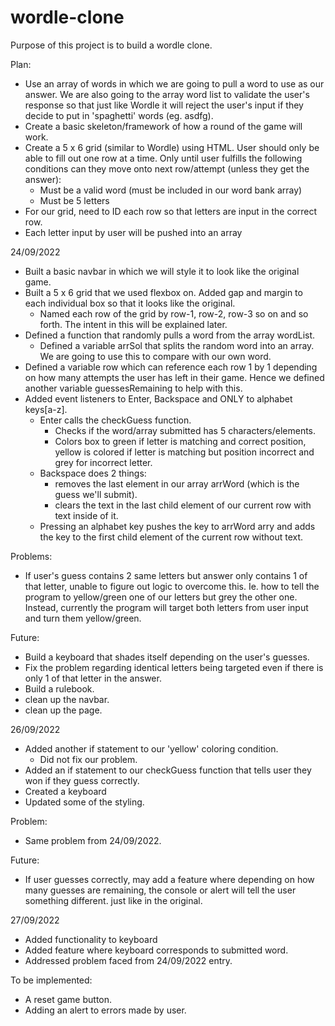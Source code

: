 # wordle-clone

Purpose of this project is to build a wordle clone.

Plan:
- Use an array of words in which we are going to pull a word to use as our answer. We are also going to the array word list to validate the user's response so that just like Wordle it will reject the user's input if they decide to put in 'spaghetti' words (eg. asdfg).
- Create a basic skeleton/framework of how a round of the game will work.
- Create a 5 x 6 grid (similar to Wordle) using HTML. User should only be able to fill out one row at a time. Only until user fulfills the following conditions can they move onto next row/attempt (unless they get the answer):
    - Must be a valid word (must be included in our word bank array)
    - Must be 5 letters
- For our grid, need to ID each row so that letters are input in the correct row.
- Each letter input by user will be pushed into an array 

24/09/2022
- Built a basic navbar in which we will style it to look like the original game.
- Built a 5 x 6 grid that we used flexbox on. Added gap and margin to each individual box so that it looks like the original.
    - Named each row of the grid by row-1, row-2, row-3 so on and so forth. The intent in this will be explained later.
- Defined a function that randomly pulls a word from the array wordList.
    - Defined a variable arrSol that splits the random word into an array. We are going to use this to compare with our own word.
- Defined a variable row which can reference each row 1 by 1 depending on how many attempts the user has left in their game. Hence we defined another variable guessesRemaining to help with this.
- Added event listeners to Enter, Backspace and ONLY to alphabet keys[a-z].
    - Enter calls the checkGuess function.
        - Checks if the word/array submitted has 5 characters/elements.
        - Colors box to green if letter is matching and correct position, yellow is colored if letter is matching but position incorrect and grey for incorrect letter.
    - Backspace does 2 things:
        - removes the last element in our array arrWord (which is the guess we'll submit).
        - clears the text in the last child element of our current row with text inside of it.
    - Pressing an alphabet key pushes the key to arrWord arry and adds the key to the first child element of the current row without text.

Problems:
- If user's guess contains 2 same letters but answer only contains 1 of that letter, unable to figure out logic to overcome this. Ie. how to tell the program to yellow/green one of our letters but grey the other one. Instead, currently the program will target both letters from user input and turn them yellow/green.

Future:
- Build a keyboard that shades itself depending on the user's guesses.
- Fix the problem regarding identical letters being targeted even if there is only 1 of that letter in the answer.
- Build a rulebook.
- clean up the navbar.
- clean up the page.

26/09/2022
- Added another if statement to our 'yellow' coloring condition.
    - Did not fix our problem.
- Added an if statement to our checkGuess function that tells user they won if they guess correctly.
- Created a keyboard
- Updated some of the styling.

Problem:
- Same problem from 24/09/2022.

Future:
- If user guesses correctly, may add a feature where depending on how many guesses are remaining, the console or alert will tell the user something different. just like in the original.

27/09/2022
- Added functionality to keyboard
- Added feature where keyboard corresponds to submitted word.
- Addressed problem faced from 24/09/2022 entry.

To be implemented:
- A reset game button.
- Adding an alert to errors made by user.

